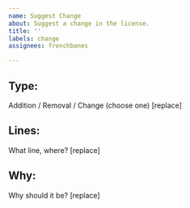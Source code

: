 ```yaml
---
name: Suggest Change
about: Suggest a change in the license.
title: ''
labels: change
assignees: frenchbones

---
```


## Type:
Addition / Removal / Change (choose one) [replace]

## Lines:
What line, where? [replace]

## Why:
Why should it be? [replace]
